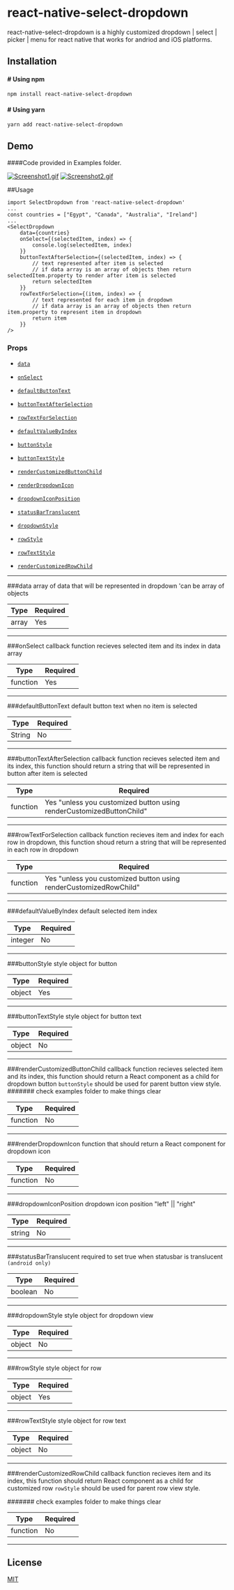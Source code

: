 # react-native-select-dropdown

react-native-select-dropdown is a highly customized dropdown | select | picker | menu for react native that works for andriod and iOS platforms.

## Installation

#### # Using npm

```bash
npm install react-native-select-dropdown
```

#### # Using yarn

```bash
yarn add react-native-select-dropdown
```

## Demo
####Code provided in Examples folder.

[![Screenshot1.gif](https://i.postimg.cc/jjpKJqR8/Screenshot1.gif)](https://postimg.cc/sB4bkrQS) 
[![Screenshot2.gif](https://i.postimg.cc/L50xn5p5/Screenshot2.gif)](https://postimg.cc/XBdfPVX6)

##Usage

```
import SelectDropdown from 'react-native-select-dropdown'
...
const countries = ["Egypt", "Canada", "Australia", "Ireland"]
...
<SelectDropdown
	data={countries}
	onSelect={(selectedItem, index) => {
		console.log(selectedItem, index)
	}}
	buttonTextAfterSelection={(selectedItem, index) => {
		// text represented after item is selected
		// if data array is an array of objects then return selectedItem.property to render after item is selected
		return selectedItem
	}}
	rowTextForSelection={(item, index) => {
		// text represented for each item in dropdown
		// if data array is an array of objects then return item.property to represent item in dropdown
		return item
	}}
/>
```

### Props

- [`data`](#data)

- [`onSelect`](#onSelect)

- [`defaultButtonText`](#defaultButtonText)

- [`buttonTextAfterSelection`](#buttonTextAfterSelection)

- [`rowTextForSelection`](#rowTextForSelection)

- [`defaultValueByIndex`](#defaultValueByIndex)

- [`buttonStyle`](#buttonStyle)

- [`buttonTextStyle`](#buttonTextStyle)

- [`renderCustomizedButtonChild`](#renderCustomizedButtonChild)

- [`renderDropdownIcon`](#renderDropdownIcon)

- [`dropdownIconPosition`](#dropdownIconPosition)

- [`statusBarTranslucent`](#statusBarTranslucent)

- [`dropdownStyle`](#dropdownStyle)

- [`rowStyle`](#rowStyle)

- [`rowTextStyle`](#rowTextStyle)

- [`renderCustomizedRowChild`](#renderCustomizedRowChild)

---

###data
array of data that will be represented in dropdown 'can be array of objects

| Type       | Required |
| ---------- | -------- |
| array | Yes       |

---

###onSelect
callback function recieves selected item and its index in data array

| Type       | Required |
| ---------- | -------- |
| function | Yes       |

---

###defaultButtonText
default button text when no item is selected

| Type       | Required |
| ---------- | -------- |
| String | No |

---

###buttonTextAfterSelection
callback function recieves selected item and its index, this function should return a string that will be represented in button after item is selected

| Type       | Required |
| ---------- | -------- |
| function | Yes "unless you customized button using renderCustomizedButtonChild"  |

---

###rowTextForSelection
callback function recieves item and index for each row in dropdown, this function shoud return a string that will be represented in each row in dropdown

| Type       | Required |
| ---------- | -------- |
| function | Yes "unless you customized button using renderCustomizedRowChild"  |

---

###defaultValueByIndex
default selected item index

| Type       | Required |
| ---------- | -------- |
| integer | No    |

---

###buttonStyle
style object for button

| Type       | Required |
| ---------- | -------- |
| object | Yes       |

---

###buttonTextStyle
style object for button text

| Type       | Required |
| ---------- | -------- |
| object | No       |

---

###renderCustomizedButtonChild
callback function recieves selected item and its index, this function should return a React component as a child for dropdown button `buttonStyle` should be used for parent button view style.
####### check examples folder to make things clear

| Type       | Required |
| ---------- | -------- |
| function | No       |

---

###renderDropdownIcon
function that should return a React component for dropdown icon

| Type       | Required |
| ---------- | -------- |
| function | No       |

---

###dropdownIconPosition
dropdown icon position "left" || "right"

| Type       | Required |
| ---------- | -------- |
| string | No       |

---

###statusBarTranslucent
required to set true when statusbar is translucent `(android only)`

| Type       | Required |
| ---------- | -------- |
| boolean | No       |

---

###dropdownStyle
style object for dropdown view

| Type       | Required |
| ---------- | -------- |
| object | No       |

---
###rowStyle
style object for row

| Type       | Required |
| ---------- | -------- |
| object | Yes       |

---
###rowTextStyle
style object for row text

| Type       | Required |
| ---------- | -------- |
| object | No       |

---
###renderCustomizedRowChild
callback function recieves item and its index, this function should return React component as a child for customized row `rowStyle` should be used for parent row view style.

####### check examples folder to make things clear

| Type       | Required |
| ---------- | -------- |
| function | No       |

---

## License
[MIT](https://choosealicense.com/licenses/mit/)